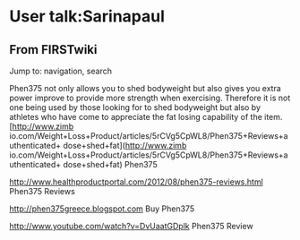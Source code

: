 # User talk:Sarinapaul

## From FIRSTwiki

Jump to: navigation, search

Phen375 not only allows you to shed bodyweight but also gives you extra power improve to provide more strength when exercising. Therefore it is not one being used by those looking for to shed bodyweight but also by athletes who have come to appreciate the fat losing capability of the item.[http://www.zimb io.com/Weight+Loss+Product/articles/5rCVg5CpWL8/Phen375+Reviews+authenticated+ dose+shed+fat](http://www.zimb
io.com/Weight+Loss+Product/articles/5rCVg5CpWL8/Phen375+Reviews+authenticated+
dose+shed+fat) Phen375

<http://www.healthproductportal.com/2012/08/phen375-reviews.html> Phen375 Reviews

<http://phen375greece.blogspot.com> Buy Phen375

<http://www.youtube.com/watch?v=DvUaatGDplk> Phen375 Review
